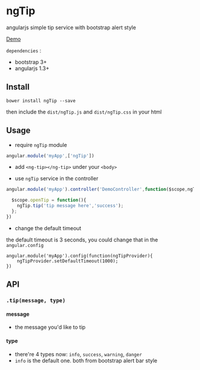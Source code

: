 # ngTip
angularjs simple tip service with bootstrap alert style

[Demo](http://savokiss.me/ngTip)

`dependencies` : 
 - bootstrap 3+ 
 - angularjs 1.3+

## Install

```
bower install ngTip --save
```
then include the `dist/ngTip.js` and `dist/ngTip.css` in your html

## Usage
- require `ngTip` module

```javascript
angular.module('myApp',['ngTip'])
```

- add `<ng-tip></ng-tip>` under your `<body>`
 
 
- use `ngTip` service in the controller

```javascript
angular.module('myApp').controller('DemoController',function($scope,ngTip){

  $scope.openTip = function(){
    ngTip.tip('tip message here','success');
  };
})
```

- change the default timeout

the default timeout is 3 seconds, you could change that in the `angular.config`

```
angular.module('myApp').config(function(ngTipProvider){
    ngTipProvider.setDefaultTimeout(1000);
})
```

## API
### `.tip(message, type)`
#### message
- the message you'd like to tip

#### type
- there're 4 types now: `info`, `success`, `warning`, `danger`
- `info` is the default one. both from bootstrap alert bar style


